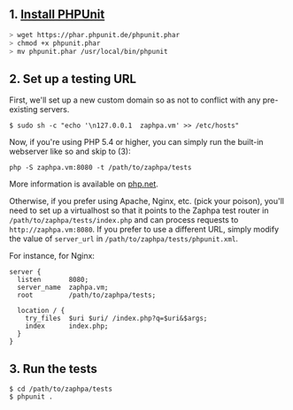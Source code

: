 ## 1. [Install PHPUnit](https://github.com/sebastianbergmann/phpunit#installation)

```bash
> wget https://phar.phpunit.de/phpunit.phar
> chmod +x phpunit.phar
> mv phpunit.phar /usr/local/bin/phpunit
```

## 2. Set up a testing URL

First, we'll set up a new custom domain so as not to conflict with any pre-existing servers.

```shell
$ sudo sh -c "echo '\n127.0.0.1  zaphpa.vm' >> /etc/hosts"
```

Now, if you're using PHP 5.4 or higher, you can simply run the built-in webserver like so and skip to (3): 

```
php -S zaphpa.vm:8080 -t /path/to/zaphpa/tests
```
More information is available on [php.net](http://php.net/manual/en/features.commandline.webserver.php).

Otherwise, if you prefer using Apache, Nginx, etc. (pick your poison), you'll need to set up a virtualhost 
so that it points to the Zaphpa test router in `/path/to/zaphpa/tests/index.php` and can process requests to 
`http://zaphpa.vm:8080`. If you prefer to use a different URL, simply modify the value of `server_url` in `/path/to/zaphpa/tests/phpunit.xml`.

For instance, for Nginx:

```
server {
  listen       8080;
  server_name  zaphpa.vm;
  root         /path/to/zaphpa/tests;

  location / {
    try_files  $uri $uri/ /index.php?q=$uri&$args;
    index      index.php;
  }
}
```

## 3. Run the tests
```
$ cd /path/to/zaphpa/tests
$ phpunit . 
```
